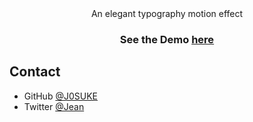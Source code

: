 <div align="center">
   An elegant typography motion effect
</div>

<div align="center">
  <h3>
    See the Demo 
    <a href=" https://j0suke.github.io/reveal-animation/" target="_blank">
      here
    </a>
  </h3>
</div>


## Contact

- GitHub [@J0SUKE](https://github.com/J0SUKE/)
- Twitter [@Jean](https://twitter.com/Jean_M_____I)
